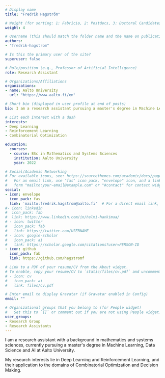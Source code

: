 ```yaml
---
# Display name
title: "Fredrik Hagström"

# Weight (for sorting: 1: Fabricio, 2: Postdocs, 3: Doctoral Candidates, 4: Research Assistants)
weight: 4

# Username (this should match the folder name and the name on publications)
authors:
- "fredrik-hagstrom"

# Is this the primary user of the site?
superuser: false

# Role/position (e.g., Professor of Artificial Intelligence)
role: Research Assistant

# Organizations/Affiliations
organizations:
- name: Aalto University
  url: "https://www.aalto.fi/en"

# Short bio (displayed in user profile at end of posts)
bio: I am a research assistant pursuing a master's degree in Machine Learning, Data Science and AI at Aalto University. 

# List each interest with a dash
interests:
- Deep Learning
- Reinforcement Learning
- Combinatorial Optimization

education:
  courses:
  - course: BSc in Mathematics and Systems Sciences
    institution: Aalto University
    year: 2022

# Social/Academic Networking
# For available icons, see: https://sourcethemes.com/academic/docs/page-builder/#icons
#   For an email link, use "fas" icon pack, "envelope" icon, and a link in the
#   form "mailto:your-email@example.com" or "#contact" for contact widget.
social:
- icon: envelope
  icon_pack: fas
  link: 'mailto:fredrik.hagstrom@aalto.fi'  # For a direct email link, use "mailto:test@example.org".
#- icon: linkedin
#  icon_pack: fab
#  link: https://www.linkedin.com/in/helmi-hankimaa/
# - icon: twitter
#   icon_pack: fab
#   link: https://twitter.com/USERNAME
# - icon: google-scholar
#   icon_pack: ai
#   link: https://scholar.google.com/citations?user=PERSON-ID
- icon: github
  icon_pack: fab
  link: https://github.com/hagstromf

# Link to a PDF of your resume/CV from the About widget.
# To enable, copy your resume/CV to `static/files/cv.pdf` and uncomment the lines below.
# - icon: cv
#   icon_pack: ai
#   link: files/cv.pdf

# Enter email to display Gravatar (if Gravatar enabled in Config)
email: ""

# Organizational groups that you belong to (for People widget)
#   Set this to `[]` or comment out if you are not using People widget.
user_groups:
- Research Group
- Research Assistants
---
```


I am a research assistant with a background in mathematics and systems sciences, currently pursuing a master's degree in Machine Learning, Data Science and AI at Aalto University. 

My research interests lie in Deep Learning and Reinforcement Learning, and their application to the domains of Combinatorial Optimization and Decision Making.


